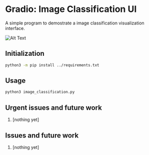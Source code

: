 # Gradio: Image Classification UI

A simple program to demostrate a image classification visualization interface.

![Alt Text](gifs/ImageClassification.gif)

## Initialization

```bash
python3 -m pip install ../requirements.txt
```


## Usage

```bash
python3 image_classification.py
```


## Urgent issues and future work
1. [nothing yet]


## Issues and future work
1. [nothing yet]
